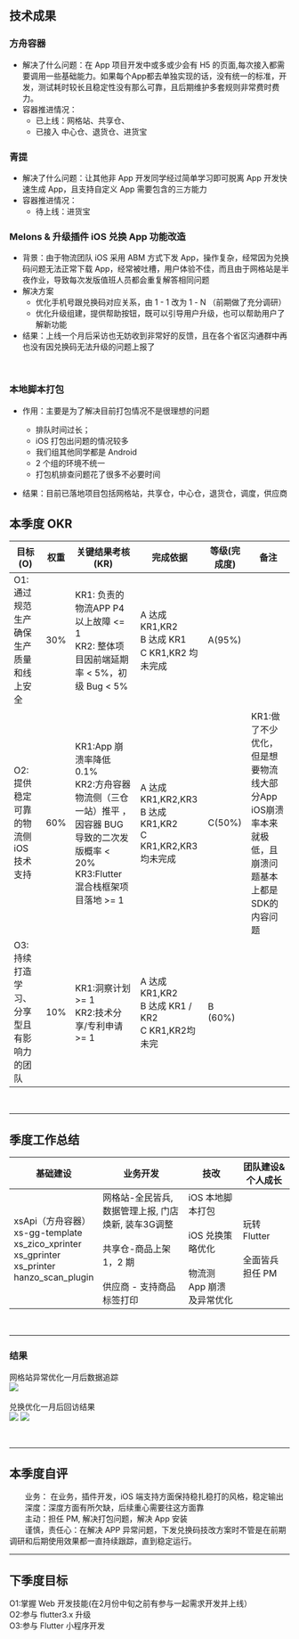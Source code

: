 ## 技术成果
### 方舟容器<br>
* 解决了什么问题：在 App 项目开发中或多或少会有 H5 的页面,每次接入都需要调用一些基础能力。如果每个App都去单独实现的话，没有统一的标准，开发，测试耗时较长且稳定性没有那么可靠，且后期维护多套规则非常费时费力。<br>
* 容器推进情况：
  * 已上线：网格站、共享仓、
  * 已接入 中心仓、退货仓、进货宝

### 青提<br>
* 解决了什么问题：让其他非 App 开发同学经过简单学习即可脱离 App 开发快速生成 App，且支持自定义 App 需要包含的三方能力<br>
* 容器推进情况：
  * 待上线：进货宝
  

### Melons & 升级插件 iOS 兑换 App 功能改造<br>
* 背景：由于物流团队 iOS 采用 ABM 方式下发 App，操作复杂，经常因为兑换码问题无法正常下载 App，经常被吐槽，用户体验不佳，而且由于网格站是半夜作业，导致每次发版值班人员都会重复解答相同问题
* 解决方案
  * 优化手机号跟兑换码对应关系，由 1 - 1 改为 1 - N （前期做了充分调研）<br>
  * 优化升级组建，提供帮助按钮，既可以引导用户升级，也可以帮助用户了解新功能<br>
* 结果：上线一个月后采访也无妨收到非常好的反馈，且在各个省区沟通群中再也没有因兑换码无法升级的问题上报了


<br>

### 本地脚本打包<br>
* 作用：主要是为了解决目前打包情况不是很理想的问题 <br>
  * 排队时间过长； <br>
  * iOS 打包出问题的情况较多 <br>
  * 我们组其他同学都是 Android <br>
  * 2 个组的环境不统一 <br>
  * 打包机排查问题花了很多不必要时间

* 结果：目前已落地项目包括网格站，共享仓，中心仓，退货仓，调度，供应商


## 本季度 OKR
|  目标(O)   | 权重  | 关键结果考核(KR)  | 完成依据  | 等级(完成度) | 备注|
|  ----  | ----  | ----  | ----  | ---- | ---- |
| O1: 通过规范生产确保生产质量和线上安全 | 30% | KR1: 负责的物流APP P4 以上故障 <= 1 <br>   KR2: 整体项目因前端延期率 < 5%，初级 Bug < 5%  | A 达成 KR1,KR2  <br> B 达成 KR1  <br> C KR1,KR2 均未完成  | A(95%)  ||
| O2: 提供稳定可靠的物流侧 iOS 技术支持| 60% |  KR1:App 崩溃率降低 0.1% <br>KR2:方舟容器物流侧（三仓一站）推平 ，因容器 BUG 导致的二次发版概率 < 20%<br> KR3:Flutter 混合栈框架项目落地 >= 1    | A 达成 KR1,KR2,KR3 <br> B 达成 KR1,KR2<br>C KR1,KR2,KR3 均未完成  |C(50%)  |KR1:做了不少优化，但是想要物流线大部分App iOS崩溃率本来就极低，且崩溃问题基本上都是SDK的内容问题|
| O3: 持续打造学习、分享型且有影响力的团队 | 10% | KR1:洞察计划 >= 1<br>KR2:技术分享/专利申请 >= 1  | A 达成KR1,KR2 <br> B 达成 KR1 / KR2<br>C KR1,KR2均未完   | B (60%)  |

<br>

---

## 季度工作总结
|基础建设|业务开发|技改|团队建设&个人成长|
| ----|----|----|----|
| xsApi（方舟容器）<br> xs-gg-template<br>xs_zico_xprinter <br> xs_gprinter<br>xs_printer<br>hanzo_scan_plugin<br>|网格站-全民皆兵, 数据管理上报, 门店焕新, 装车3G调整 <br><br> 共享仓-商品上架 1，2 期 <br><br> 供应商 - 支持商品标签打印|iOS 本地脚本打包 <br><br> iOS 兑换策略优化 <br><br> 物流测 App 崩溃及异常优化|玩转 Flutter<br><br>全面皆兵担任 PM|

<br>

---
### 结果 <br>
网格站异常优化一月后数据追踪 <br>
<img src="https://front-xps-cdn.xsyx.xyz/custom/day360/2022/09/29/800460371.png">
<br>
<br>
兑换优化一月后回访结果
<br>
<img src="https://front-xps-cdn.xsyx.xyz/custom/day360/2022/09/29/1224375130.png">
<img src="https://front-xps-cdn.xsyx.xyz/custom/day360/2022/09/29/1188265804.png">


<br>

---
## 本季度自评
&emsp;&emsp;业务： 在业务，插件开发，iOS 端支持方面保持稳扎稳打的风格，稳定输出<br>
&emsp;&emsp;深度：深度方面有所欠缺，后续重心需要往这方面靠<br>
&emsp;&emsp;主动：担任 PM, 解决打包问题，解决 App 安装<br>
&emsp;&emsp;谨慎，责任心：在解决 APP 异常问题，下发兑换码技改方案时不管是在前期调研和后期使用效果都一直持续跟踪，直到稳定运行。
<br>

---
## 下季度目标
O1:掌握 Web 开发技能(在2月份中旬之前有参与一起需求开发并上线）<br>
O2:参与 flutter3.x 升级 <br>
O3:参与 Flutter 小程序开发 <br>
